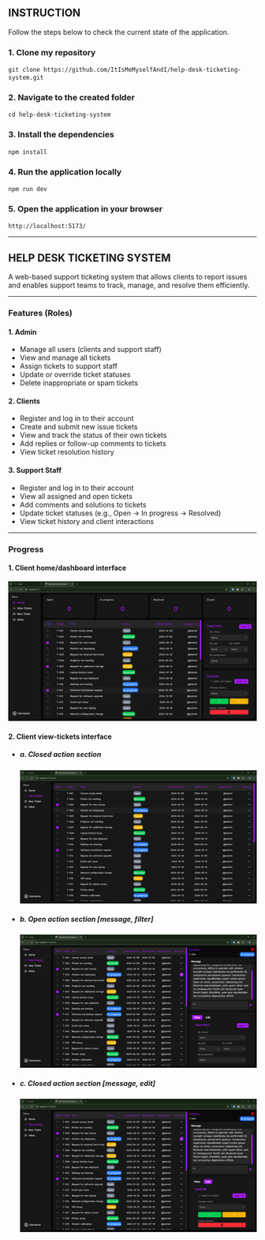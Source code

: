 ## INSTRUCTION

Follow the steps below to check the current state of the application.

### 1. Clone my repository

```
git clone https://github.com/ItIsMeMyselfAndI/help-desk-ticketing-system.git
```

### 2. Navigate to the created folder

```
cd help-desk-ticketing-system
```

### 3. Install the dependencies

```
npm install
```

### 4. Run the application locally

```
npm run dev
```

### 5. Open the application in your browser

```
http://localhost:5173/
```

---

## HELP DESK TICKETING SYSTEM

A web-based support ticketing system that allows clients to report issues and enables support teams to track, manage, and resolve them efficiently.

---

### Features (Roles)

#### 1. Admin

- Manage all users (clients and support staff)
- View and manage all tickets
- Assign tickets to support staff
- Update or override ticket statuses
- Delete inappropriate or spam tickets

#### 2. Clients

- Register and log in to their account
- Create and submit new issue tickets
- View and track the status of their own tickets
- Add replies or follow-up comments to tickets
- View ticket resolution history

#### 3. Support Staff

- Register and log in to their account
- View all assigned and open tickets
- Add comments and solutions to tickets
- Update ticket statuses (e.g., Open → In progress → Resolved)
- View ticket history and client interactions

---

### Progress

#### 1. Client home/dashboard interface

![Dashboard](./screenshots/client-home-interface.png)

#### 2. Client view-tickets interface

- ##### a. Closed action section

  ![View-tickets-no-action](./screenshots/client-view_tickets-interface-1.png)

- ##### b. Open action section [message, filter]

  ![View-tickets-filter](./screenshots/client-view_tickets-interface-2.png)

- ##### c. Closed action section [message, edit]

  ![View-tickets-edit](./screenshots/client-view_tickets-interface-3.png)

